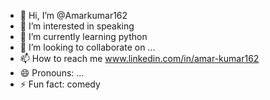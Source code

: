 - 👋 Hi, I’m @Amarkumar162
- 👀 I’m interested in speaking
- 🌱 I’m currently learning python
- 💞️ I’m looking to collaborate on ...
- 📫 How to reach me www.linkedin.com/in/amar-kumar162
- 😄 Pronouns: ...
- ⚡ Fun fact: comedy

<!---
Amarkumar1008/Amarkumar1008 is a ✨ special ✨ repository because its `README.md` (this file) appears on your GitHub profile.
You can click the Preview link to take a look at your changes.
--->
